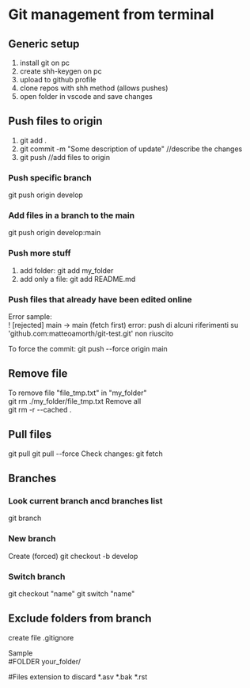 # Git management from terminal

## Generic setup
1. install git on pc
2. create shh-keygen on pc
3. upload to github profile
4. clone repos with shh method (allows pushes)
5. open folder in vscode and save changes

## Push files to origin
1. git add .
2. git commit -m "Some description of update" //describe the changes
3. git push //add files to origin

### Push specific branch
git push origin develop

### Add files in a branch to the main
git push origin develop:main

### Push more stuff
1. add folder: git add my_folder
2. add only a file: git add README.md


### Push files that already have been edited online
Error sample: <br>
 ! [rejected]        main -> main (fetch first)
error: push di alcuni riferimenti su 'github.com:matteoamorth/git-test.git' non riuscito

To force the commit:
git push --force origin main

## Remove file 
To remove file "file_tmp.txt" in "my_folder" <br>
git rm ./my_folder/file_tmp.txt
Remove all <br>
git rm -r --cached .

## Pull files 

git pull
git pull --force
Check changes: git fetch

## Branches
### Look current branch ancd branches list
git branch

### New branch
Create (forced)
git checkout -b develop

### Switch branch
git checkout "name"
git switch "name"


## Exclude folders from branch
create file .gitignore

Sample <br>
#FOLDER
your_folder/

#Files extension to discard
*.asv
*.bak
*.rst

